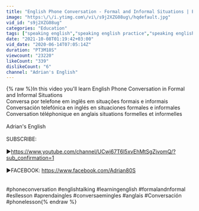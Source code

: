 ```yaml
---
title: "English Phone Conversation - Formal and Informal Situations | Easy Dialogues"
image: "https:\/\/i.ytimg.com\/vi\/s9j2XZG08ug\/hqdefault.jpg"
vid_id: "s9j2XZG08ug"
categories: "Education"
tags: ["speaking english","speaking english practice","speaking english conversation"]
date: "2021-10-08T01:19:42+03:00"
vid_date: "2020-06-14T07:05:14Z"
duration: "PT3M18S"
viewcount: "23220"
likeCount: "339"
dislikeCount: "6"
channel: "Adrian's English"
---
```

{% raw %}In this video you'll learn English Phone Conversation in Formal and Informal Situations<br />Conversa por telefone em inglês em situações formais e informais<br />Conversación telefónica en inglés en situaciones formales e informales<br />Conversation téléphonique en anglais situations formelles et informelles<br /><br />Adrian's English <br /><br />SUBSCRIBE:<br /><br />►<a rel="nofollow" target="blank" href="https://www.youtube.com/channel/UCwj67T6l5xvEhMtSgZjvomQ/?sub_confirmation=1">https://www.youtube.com/channel/UCwj67T6l5xvEhMtSgZjvomQ/?sub_confirmation=1</a><br /><br />►FACEBOOK:  <a rel="nofollow" target="blank" href="https://www.facebook.com/Adrian80S">https://www.facebook.com/Adrian80S</a><br /><br /><br />#phoneconversation #englishtalking #learningenglish #formalandnformal #esllesson #aprendaingles #conversaemingles #anglais #Conversación #phonelesson{% endraw %}
